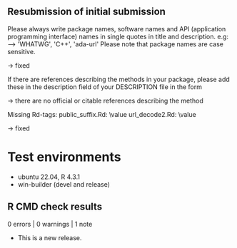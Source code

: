 ## Resubmission of initial submission

Please always write package names, software names and API (application
programming interface) names in single quotes in title and description.
e.g: --> 'WHATWG', 'C++', 'ada-url'
Please note that package names are case sensitive.

-> fixed

If there are references describing the methods in your package, please
add these in the description field of your DESCRIPTION file in the form

-> there are no official or citable references describing the method 

Missing Rd-tags:
      public_suffix.Rd: \value
      url_decode2.Rd: \value

-> fixed

# Test environments
* ubuntu 22.04, R 4.3.1
* win-builder (devel and release)

## R CMD check results

0 errors | 0 warnings | 1 note

* This is a new release.
